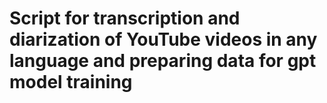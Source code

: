 # Script for transcription and diarization of YouTube videos in any language and preparing data for gpt model training